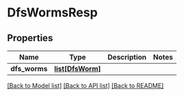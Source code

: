 # DfsWormsResp

## Properties
Name | Type | Description | Notes
------------ | ------------- | ------------- | -------------
**dfs_worms** | [**list[DfsWorm]**](DfsWorm.md) |  | 

[[Back to Model list]](../README.md#documentation-for-models) [[Back to API list]](../README.md#documentation-for-api-endpoints) [[Back to README]](../README.md)


